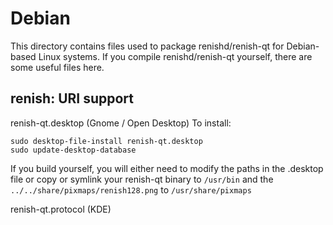 
Debian
====================
This directory contains files used to package renishd/renish-qt
for Debian-based Linux systems. If you compile renishd/renish-qt yourself, there are some useful files here.

## renish: URI support ##


renish-qt.desktop  (Gnome / Open Desktop)
To install:

	sudo desktop-file-install renish-qt.desktop
	sudo update-desktop-database

If you build yourself, you will either need to modify the paths in
the .desktop file or copy or symlink your renish-qt binary to `/usr/bin`
and the `../../share/pixmaps/renish128.png` to `/usr/share/pixmaps`

renish-qt.protocol (KDE)


